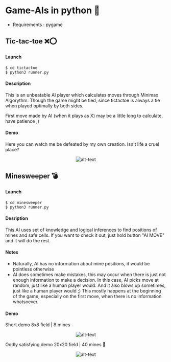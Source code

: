 # Game-AIs in python 🦾
- Requirements : pygame

## Tic-tac-toe ❌⭕

#### Launch
    $ cd tictactoe
    $ python3 runner.py

#### Description
This is an unbeatable AI player which calculates moves through Minimax Algorythm.
Though the game might be tied, since tictactoe is always a tie when played optimally by both sides.

First move made by AI (when it plays as X) may be a little long to calculate, have patience ;)

#### Demo

Here you can watch me be defeated by my own creation. Isn't life a cruel place?

<p align="center">
<img src="https://github.com/RomanchenkoAS/ai_models/assets/119735427/0c0a40d0-9bdb-49fc-86ef-7a6b8c92e469" alt="alt-text">
</p>

## Minesweeper 💣

#### Launch
    $ cd minesweeper
    $ python3 runner.py

#### Desription
This AI uses set of knowledge and logical inferences to find positions of mines and safe cells. If you want to check it out, just hold button "AI MOVE" and it will do the rest.

#### Notes
- Naturally, AI has no information about mine positions, it would be pointless otherwise
- AI does sometimes make mistakes, this may occur when there is just not enough information to make a decision. In this case, AI picks move at random, just like a human player would. And it also blows up sometimes, just like a human player would ;) This mostly happens at the beginning of the game, especially on the first move, when there is no information whatsoever.  

#### Demo

Short demo 8x8 field | 8 mines
<p align="center">
<img src="https://github.com/RomanchenkoAS/ai_models/assets/119735427/75a8e069-faf1-42b5-ba0a-7f8a14b91b97" alt="alt-text">
</p>

Oddly satisfying demo 20x20 field | 40 mines 🥴
<p align="center">
<img src="https://github.com/RomanchenkoAS/ai_models/assets/119735427/26af7b90-5f4b-4469-8750-fea1171d55ff" alt="alt-text">
</p>
